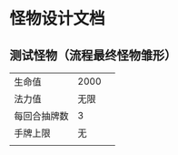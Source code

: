 # 怪物设计文档

## 测试怪物（流程最终怪物雏形）

|              |      |      |
| ------------ | ---- | ---- |
| 生命值       | 2000 |      |
| 法力值       | 无限 |      |
| 每回合抽牌数 | 3    |      |
| 手牌上限     | 无   |      |
|              |      |      |

